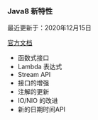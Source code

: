 ### Java8 新特性

最近更新于：2020年12月15日

[官方文档](https://www.oracle.com/java/technologies/javase/8-whats-new.html)



- 函数式接口
- Lambda 表达式
- Stream API
- 接口的增强
- 注解的更新
- IO/NIO 的改进
- 新的日期时间API